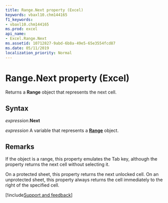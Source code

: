 ```yaml
---
title: Range.Next property (Excel)
keywords: vbaxl10.chm144165
f1_keywords:
- vbaxl10.chm144165
ms.prod: excel
api_name:
- Excel.Range.Next
ms.assetid: 10712827-9abd-6b8a-49e5-65e3554fcd87
ms.date: 05/11/2019
localization_priority: Normal
---
```



# Range.Next property (Excel)

Returns a **Range** object that represents the next cell.


## Syntax

_expression_.**Next**

_expression_ A variable that represents a **[Range](excel.range(object).md)** object.


## Remarks

If the object is a range, this property emulates the Tab key, although the property returns the next cell without selecting it.

On a protected sheet, this property returns the next unlocked cell. On an unprotected sheet, this property always returns the cell immediately to the right of the specified cell.




[!include[Support and feedback](~/includes/feedback-boilerplate.md)]

